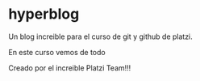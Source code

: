 # hyperblog
Un blog increible para el curso de git y github de platzi. 

En este curso vemos de todo


Creado por el increible Platzi Team!!!